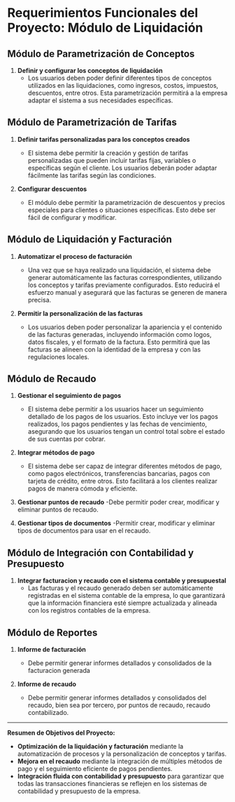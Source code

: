 # Requerimientos Funcionales del Proyecto: Módulo de Liquidación

## Módulo de Parametrización de Conceptos

1. **Definir y configurar los conceptos de liquidación**
   - Los usuarios deben poder definir diferentes tipos de conceptos utilizados en las liquidaciones, como ingresos, costos, impuestos, descuentos, entre otros. Esta parametrización permitirá a la empresa adaptar el sistema a sus necesidades específicas.

## Módulo de Parametrización de Tarifas

1. **Definir tarifas personalizadas para los conceptos creados**
   - El sistema debe permitir la creación y gestión de tarifas personalizadas que pueden incluir tarifas fijas, variables o específicas según el cliente. Los usuarios deberán poder adaptar fácilmente las tarifas según las condiciones.

2. **Configurar descuentos**
   - El módulo debe permitir la parametrización de descuentos y precios especiales para clientes o situaciones específicas. Esto debe ser fácil de configurar y modificar.

## Módulo de Liquidación y Facturación

1. **Automatizar el proceso de facturación**
   - Una vez que se haya realizado una liquidación, el sistema debe generar automáticamente las facturas correspondientes, utilizando los conceptos y tarifas previamente configurados. Esto reducirá el esfuerzo manual y asegurará que las facturas se generen de manera precisa.

2. **Permitir la personalización de las facturas**
   - Los usuarios deben poder personalizar la apariencia y el contenido de las facturas generadas, incluyendo información como logos, datos fiscales, y el formato de la factura. Esto permitirá que las facturas se alineen con la identidad de la empresa y con las regulaciones locales.

## Módulo de Recaudo

1. **Gestionar el seguimiento de pagos**
   - El sistema debe permitir a los usuarios hacer un seguimiento detallado de los pagos de los usuarios. Esto incluye ver los pagos realizados, los pagos pendientes y las fechas de vencimiento, asegurando que los usuarios tengan un control total sobre el estado de sus cuentas por cobrar.

2. **Integrar métodos de pago**
   - El sistema debe ser capaz de integrar diferentes métodos de pago, como pagos electrónicos, transferencias bancarias, pagos con tarjeta de crédito, entre otros. Esto facilitará a los clientes realizar pagos de manera cómoda y eficiente.

3. **Gestionar puntos de recaudo**
   -Debe permitir poder crear, modificar y eliminar puntos de recaudo.

4. **Gestionar tipos de documentos**
   -Permitir crear, modificar y eliminar tipos de documentos para usar en el recaudo.

## Módulo de Integración con Contabilidad y Presupuesto

1. **Integrar facturacion y recaudo con el sistema contable y presupuestal**
   - Las facturas y el recaudo generado deben ser automáticamente registradas en el sistema contable de la empresa, lo que garantizará que la información financiera esté siempre actualizada y alineada con los registros contables de la empresa.

## Módulo de Reportes

1. **Informe de facturación**
   - Debe permitir generar informes detallados y consolidados de la facturacion generada

2. **Informe de recaudo**
   - Debe permitir generar informes detallados y consolidados del recaudo, bien sea por tercero, por puntos de recaudo, recaudo contabilizado.

---

**Resumen de Objetivos del Proyecto:**
- **Optimización de la liquidación y facturación** mediante la automatización de procesos y la personalización de conceptos y tarifas.
- **Mejora en el recaudo** mediante la integración de múltiples métodos de pago y el seguimiento eficiente de pagos pendientes.
- **Integración fluida con contabilidad y presupuesto** para garantizar que todas las transacciones financieras se reflejen en los sistemas de contabilidad y presupuesto de la empresa.
